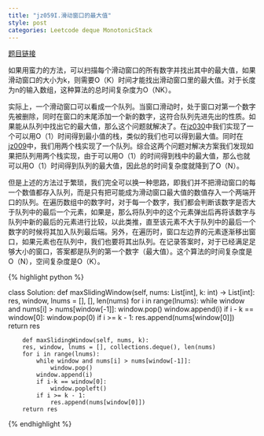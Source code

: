 ```yaml
---
title: "jz059I.滑动窗口的最大值"
style: post
categories: Leetcode deque MonotonicStack
---
```


[题目链接](https://leetcode-cn.com/problems/hua-dong-chuang-kou-de-zui-da-zhi-lcof/)

如果用蛮力的方法，可以扫描每个滑动窗口的所有数字并找出其中的最大值，如果滑动窗口的大小为k，则需要O（K）时间才能找出滑动窗口里的最大值。对于长度为n的输入数组，这种算法的总时间复杂度为O（NK）。

实际上，一个滑动窗口可以看成一个队列。当窗口滑动时，处于窗口对第一个数字先被删除，同时在窗口的末尾添加一个新的数字，这符合队列先进先出的性质。如果能从队列中找出它的最大值，那么这个问题就解决了。在[jz030](https://1e0ndavid.github.io/jz030/)中我们实现了一个可以用O（1）时间得到最小值的栈，类似的我们也可以得到最大值。同时在[jz009](https://1e0ndavid.github.io/jz009/)中，我们用两个栈实现了一个队列。综合这两个问题对解决方案我们发现如果把队列用两个栈实现，由于可以用O（1）的时间得到栈中的最大值，那么也就可以用O（1）时间得到队列的最大值，因此总的时间复杂度就降到了O（N）。

但是上述的方法过于繁琐，我们完全可以换一种思路，即我们并不把滑动窗口的每一个数值都存入队列，而是只有把可能成为滑动窗口最大值的数值存入一个两端开口的队列。在遍历数组中的数字时，对于每一个数字，我们都会判断该数字是否大于队列中的最后一个元素，如果是，那么将队列中的这个元素弹出后再将该数字与队列中新的最后的元素进行比较，以此类推，直至该元素不大于队列中的最后一个数字的时候将其加入队列最后端。另外，在遍历时，窗口左边界的元素逐渐移出窗口，如果元素也在队列中，我们也要将其出队列。在记录答案时，对于已经满足足够大小的窗口，答案都是队列的第一个数字（最大值）。这个算法的时间复杂度是O（N），空间复杂度是O（K）。

{% highlight python %}

class Solution:
    def maxSlidingWindow(self, nums: List[int], k: int) -> List[int]:
        res, window, lnums = [], [], len(nums)
        for i in range(lnums):
            while window and nums[i] > nums[window[-1]]:
                window.pop()
            window.append(i)
            if i - k == window[0]:
                window.pop(0)
            if i >= k - 1:
                res.append(nums[window[0]])
        return res

		def maxSlidingWindow(self, nums, k):
        res, window, lnums = [], collections.deque(), len(nums)
        for i in range(lnums):
            while window and nums[i] > nums[window[-1]]:
                window.pop()
            window.append(i)
            if i-k == window[0]:
                window.popleft()
            if i >= k - 1:
                res.append(nums[window[0]])
        return res

{% endhighlight %}

